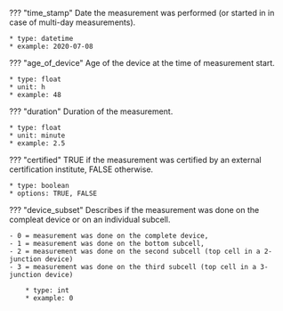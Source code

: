 ??? "time_stamp"
    Date the measurement was performed (or started in in case of multi-day measurements). 

    * type: datetime
    * example: 2020-07-08

??? "age_of_device"
    Age of the device at the time of measurement start.

    * type: float
    * unit: h
    * example: 48

??? "duration"
    Duration of the measurement.

    * type: float
    * unit: minute
    * example: 2.5

??? "certified"
    TRUE if the measurement was certified by an external certification institute, FALSE otherwise.

    * type: boolean
    * options: TRUE, FALSE

??? "device_subset"
    Describes if the measurement was done on the compleat device or on an individual subcell.  

    - 0 = measurement was done on the complete device, 
    - 1 = measurement was done on the bottom subcell, 
    - 2 = measurement was done on the second subcell (top cell in a 2-junction device)
    - 3 = measurement was done on the third subcell (top cell in a 3-junction device)

        * type: int
        * example: 0
 